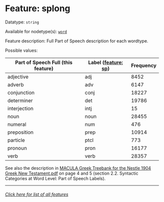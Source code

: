 # Feature: splong

Datatype: `string`

Available for nodetype(s): [`word`](wordnodefeatures.md#readme)

Feature description: Full Part of Speech description for each wordtype.

Possible values:

Part of Speech Full (this feature) | Label ([feature: sp](sp.md#readme)) | Frequency
--- | --- | ---
adjective | adj | 8452
adverb | adv | 6147
conjunction | conj | 18227
determiner | det | 19786
interjection | intj | 15
noun | noun | 28455
numeral | num | 476
preposition | prep | 10914
particle | ptcl | 773
pronoun | pron | 16177
verb | verb | 28357

See also the description in [MACULA Greek Treebank for the Nestle 1904 Greek New Testament.pdf](https://nbviewer.org/github/biblicalhumanities/greek-new-testament/blob/master/syntax-trees/nestle1904/doc/Nestle%201904%20Treebank%20Documentation.pdf) on page 4 and 5 (section 2.2. Syntactic Categories at Word Level: Part of Speech Labels).

---
###### [Click here for list of all features](home.md#readme)
